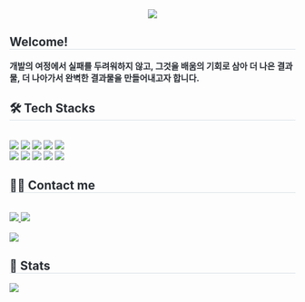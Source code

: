 <div align= "center">
    <img src="https://capsule-render.vercel.app/api?type=soft&color=570882&height=120&text=Hwijun-Kim's%20GitHub&animation=fadeIn&fontColor=ffffff&fontSize=60" />
    </div>
    <div style="text-align: left;"> 
    <h2 style="border-bottom: 1px solid #d8dee4; color: #282d33;"> Welcome! </h2>  
    <div style="font-weight: 700; font-size: 15px; text-align: left; color: #282d33;"> 개발의 여정에서 실패를 두려워하지 않고, 그것을 배움의 기회로 삼아 더 나은 결과물, 더 나아가서 완벽한 결과물을 만들어내고자 합니다. </div> 
    </div>
    <div style="text-align: left;">
    <h2 style="border-bottom: 1px solid #d8dee4; color: #282d33;"> 🛠️ Tech Stacks </h2> <br> 
    <div style="margin: ; text-align: left;" "text-align: left;"> <img src="https://img.shields.io/badge/C-A8B9CC?style=for-the-badge&logo=C&logoColor=white">
          <img src="https://img.shields.io/badge/C++-00599C?style=for-the-badge&logo=C%2B%2B&logoColor=white">
          <img src="https://img.shields.io/badge/HTML5-E34F26?style=for-the-badge&logo=HTML5&logoColor=white">
          <img src="https://img.shields.io/badge/Javascript-F7DF1E?style=for-the-badge&logo=Javascript&logoColor=white">
          <img src="https://img.shields.io/badge/CSS3-1572B6?style=for-the-badge&logo=CSS3&logoColor=white">
          <br/><img src="https://img.shields.io/badge/Python-3776AB?style=for-the-badge&logo=Python&logoColor=white">
          <img src="https://img.shields.io/badge/Vue.js-4FC08D?style=for-the-badge&logo=Vue.js&logoColor=white">
          <img src="https://img.shields.io/badge/React-61DAFB?style=for-the-badge&logo=React&logoColor=white">
          <img src="https://img.shields.io/badge/Swift-F05138?style=for-the-badge&logo=Swift&logoColor=white">
          <img src="https://img.shields.io/badge/MySQL-4479A1?style=for-the-badge&logo=MySQL&logoColor=white">
          <br/></div>
    </div>
    <div style="text-align: left;">
    <h2 style="border-bottom: 1px solid #d8dee4; color: #282d33;"> 🧑‍💻 Contact me </h2> <br> 
    <div style="text-align: left;"> <a href=https://wiggly-pyramid-7c9.notion.site/96accc3360214e9b959cabfe9c92a921?pvs=4> <img src="https://img.shields.io/badge/Notion-000000?style=for-the-badge&logo=Notion&logoColor=white&link=https://wiggly-pyramid-7c9.notion.site/96accc3360214e9b959cabfe9c92a921?pvs=4"> </a>
        <a href=mailto:rlagnlwnsw@gmail.com> <img src="https://img.shields.io/badge/Gmail-EA4335?style=for-the-badge&logo=Gmail&logoColor=white&link=mailto:rlagnlwnsw@gmail.com"> </a>
          </div>  <br> 
    <div style="text-align: left;"> <a href="https://hits.seeyoufarm.com"> <img src="https://hits.seeyoufarm.com/api/count/incr/badge.svg?url=https%3A%2F%2Fgithub.com%2FHwijun-Kim%2F&count_bg=%23000000&title_bg=%23000000&icon=github.svg&icon_color=%23FFFFFF&title=GitHub&edge_flat=false"/></a>
       </div> 
    </div>
    <div style="text-align: left;"> 
    <h2 style="border-bottom: 1px solid #d8dee4; color: #282d33;"> 🏅 Stats </h2> <div style="text-align: left;">  <img src="https://github-readme-stats.vercel.app/api/top-langs/?username=Hwijun-Kim&layout=compact&bg_color=180,f8f7f7,00000000&title_color=000000&text_color=000000"
           /> </div> 
    </div>
    
